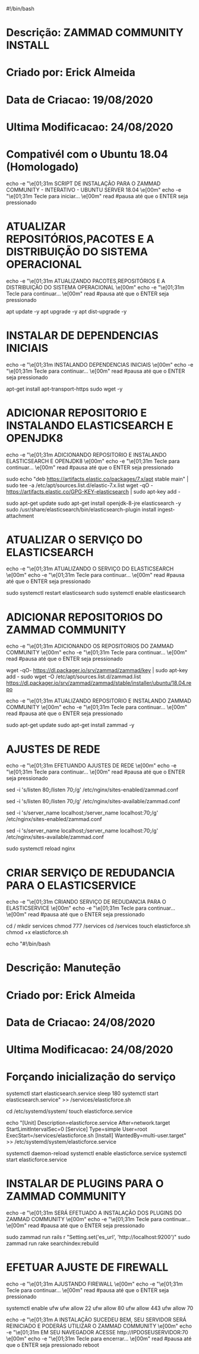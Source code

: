#!/bin/bash
# Descrição: ZAMMAD COMMUNITY INSTALL
# Criado por: Erick Almeida
# Data de Criacao: 19/08/2020
# Ultima Modificacao: 24/08/2020
# Compativél com o Ubuntu 18.04 (Homologado)

echo -e "\e[01;31m             SCRIPT DE INSTALAÇÃO PARA O ZAMMAD COMMUNITY - INTERATIVO - UBUNTU SERVER 18.04     \e[00m"
echo -e "\e[01;31m                                       Tecle <ENTER> para iniciar...                       \e[00m"
read #pausa até que o ENTER seja pressionado

# ATUALIZAR REPOSITÓRIOS,PACOTES E A DISTRIBUIÇÃO DO SISTEMA OPERACIONAL

echo -e "\e[01;31m                  ATUALIZANDO PACOTES,REPOSITÓRIOS E A DISTRIBUIÇÃO DO SISTEMA OPERACIONAL                                \e[00m"
echo -e "\e[01;31m                                       Tecle <ENTER> para continuar...                       \e[00m"
read #pausa até que o ENTER seja pressionado

apt update -y
apt upgrade -y
apt dist-upgrade -y

# INSTALAR DE DEPENDENCIAS INICIAIS

echo -e "\e[01;31m                                     INSTALANDO DEPENDENCIAS INICIAIS                                 \e[00m"
echo -e "\e[01;31m                                       Tecle <ENTER> para continuar...                       \e[00m"
read #pausa até que o ENTER seja pressionado

apt-get install apt-transport-https sudo wget -y

# ADICIONAR REPOSITORIO E INSTALANDO ELASTICSEARCH E OPENJDK8

echo -e "\e[01;31m                         ADICIONANDO REPOSITORIO E INSTALANDO ELASTICSEARCH E OPENJDK8                                \e[00m"
echo -e "\e[01;31m                                       Tecle <ENTER> para continuar...                       \e[00m"
read #pausa até que o ENTER seja pressionado

sudo echo "deb https://artifacts.elastic.co/packages/7.x/apt stable main" | sudo tee -a /etc/apt/sources.list.d/elastic-7.x.list
wget -qO - https://artifacts.elastic.co/GPG-KEY-elasticsearch | sudo apt-key add -

sudo apt-get update
sudo apt-get install openjdk-8-jre elasticsearch -y
sudo /usr/share/elasticsearch/bin/elasticsearch-plugin install ingest-attachment

# ATUALIZAR O SERVIÇO DO ELASTICSEARCH   

echo -e "\e[01;31m                                   ATUALIZANDO O SERVIÇO DO ELASTICSEARCH                          \e[00m"
echo -e "\e[01;31m                                       Tecle <ENTER> para continuar...                       \e[00m"
read #pausa até que o ENTER seja pressionado

sudo systemctl restart elasticsearch
sudo systemctl enable elasticsearch

# ADICIONAR REPOSITORIOS DO ZAMMAD COMMUNITY   

echo -e "\e[01;31m                              ADICIONANDO OS REPOSITORIOS DO ZAMMAD COMMUNITY                            \e[00m"
echo -e "\e[01;31m                                       Tecle <ENTER> para continuar...                       \e[00m"
read #pausa até que o ENTER seja pressionado


wget -qO- https://dl.packager.io/srv/zammad/zammad/key | sudo apt-key add -
sudo wget -O /etc/apt/sources.list.d/zammad.list https://dl.packager.io/srv/zammad/zammad/stable/installer/ubuntu/18.04.repo


echo -e "\e[01;31m                          ATUALIZANDO REPOSITORIO E INSTALANDO ZAMMAD COMMUNITY                           \e[00m"
echo -e "\e[01;31m                                       Tecle <ENTER> para continuar...                       \e[00m"
read #pausa até que o ENTER seja pressionado

sudo apt-get update
sudo apt-get install zammad -y

# AJUSTES DE REDE

echo -e "\e[01;31m                                         EFETUANDO AJUSTES DE REDE                          \e[00m"
echo -e "\e[01;31m                                       Tecle <ENTER> para continuar...                       \e[00m"
read #pausa até que o ENTER seja pressionado

sed -i 's/listen 80;/listen 70;/g' /etc/nginx/sites-enabled/zammad.conf

sed -i 's/listen 80;/listen 70;/g' /etc/nginx/sites-available/zammad.conf

sed -i 's/server_name localhost;/server_name localhost:70;/g' /etc/nginx/sites-enabled/zammad.conf

sed -i 's/server_name localhost;/server_name localhost:70;/g' /etc/nginx/sites-available/zammad.conf

sudo systemctl reload nginx

# CRIAR SERVIÇO DE REDUDANCIA PARA O ELASTICSERVICE

echo -e "\e[01;31m                             CRIANDO SERVIÇO DE REDUDANCIA PARA O ELASTICSERVICE                          \e[00m"
echo -e "\e[01;31m                                       Tecle <ENTER> para continuar...                       \e[00m"
read #pausa até que o ENTER seja pressionado

cd /
mkdir services
chmod 777 /services
cd /services
touch elasticforce.sh
chmod +x elasticforce.sh

echo "#!/bin/bash
# Descrição: Manuteção
# Criado por: Erick Almeida
# Data de Criacao: 24/08/2020
# Ultima Modificacao: 24/08/2020

# Forçando inicialização do serviço

systemctl start elasticsearch.service
sleep 180
systemctl start elasticsearch.service" >> /services/elasticforce.sh


cd /etc/systemd/system/
touch elasticforce.service

echo "[Unit]
Description=elasticforce.service
After=network.target
StartLimitIntervalSec=0
[Service]
Type=simple
User=root
ExecStart=/services/elasticforce.sh
[Install]
WantedBy=multi-user.target" >> /etc/systemd/system/elasticforce.service

systemctl daemon-reload
systemctl enable elasticforce.service
systemctl start elasticforce.service

# INSTALAR DE PLUGINS PARA O ZAMMAD COMMUNITY 

echo -e "\e[01;31m                       SERÁ EFETUADO A INSTALAÇÃO DOS PLUGINS DO ZAMMAD COMMUNITY                                \e[00m"
echo -e "\e[01;31m                                       Tecle <ENTER> para continuar...                       \e[00m"
read #pausa até que o ENTER seja pressionado

sudo zammad run rails r "Setting.set('es_url', 'http://localhost:9200')"
sudo zammad run rake searchindex:rebuild

# EFETUAR AJUSTE DE FIREWALL

echo -e "\e[01;31m                                            AJUSTANDO FIREWALL                          \e[00m"
echo -e "\e[01;31m                                       Tecle <ENTER> para continuar...                       \e[00m"
read #pausa até que o ENTER seja pressionado

systemctl enable ufw
ufw allow 22
ufw allow 80
ufw allow 443
ufw allow 70

echo -e "\e[01;31m              A INSTALAÇÃO SUCEDEU BEM, SEU SERVIDOR SERÁ REINICIADO E PODERÁS UTILIZAR O ZAMMAD COMMUNITY     \e[00m"
echo -e "\e[01;31m                                 EM SEU NAVEGADOR ACESSE http://IPDOSEUSERVIDOR:70     \e[00m"
echo -e "\e[01;31m                                           Tecle <ENTER> para encerrar...                       \e[00m"
read #pausa até que o ENTER seja pressionado
reboot
